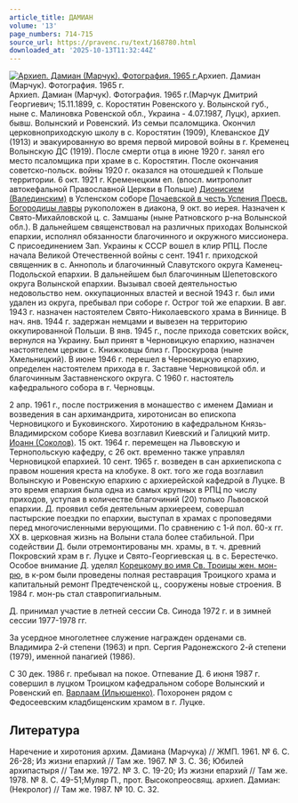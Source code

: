 ```yaml
---
article_title: ДАМИАН
volume: '13'
page_numbers: 714-715
source_url: https://pravenc.ru/text/168780.html
downloaded_at: '2025-10-13T11:32:44Z'
---
```


[![Архиеп. Дамиан (Марчук). Фотография. 1965 г.](https://pravenc.ru/data/935/475/1234/i200.jpg "Кликните для увеличения картинки")](https://pravenc.ru/data/935/475/1234/i400.jpg)Архиеп. Дамиан (Марчук). Фотография. 1965 г.  
Архиеп. Дамиан (Марчук). Фотография. 1965 г.(Марчук Дмитрий Георгиевич; 15.11.1899, с. Коростятин Ровенского у. Волынской губ., ныне с. Малиновка Ровенской обл., Украина - 4.07.1987, Луцк), архиеп. бывш. Волынский и Ровенский. Из семьи псаломщика. Окончил церковноприходскую школу в с. Коростятин (1909), Клеванское ДУ (1913) и эвакуированную во время первой мировой войны в г. Кременец Волынскую ДС (1919). После смерти отца в июне 1920 г. занял его место псаломщика при храме в с. Коростятин. После окончания советско-польск. войны 1920 г. оказался на отошедшей к Польше территории. 6 окт. 1921 г. Кременецким еп. (впосл. митрополит автокефальной Православной Церкви в Польше) [Дионисием (Валединским)](<https://pravenc.ru/text/ДИОНИСИЙ (ВАЛЕДИНСКИЙ).html>) в Успенском соборе [Почаевской в честь Успения Пресв. Богородицы лавры](<https://pravenc.ru/text/Почаевской в честь Успения Пресв  Богородицы лавры.html>) рукоположен в диакона, 9 окт. во иерея. Назначен к Свято-Михайловской ц. с. Замшаны (ныне Ратновского р-на Волынской обл.). В дальнейшем священствовал на различных приходах Волынской епархии, исполнял обязанности благочинного и окружного миссионера. С присоединением Зап. Украины к СССР вошел в клир РПЦ. После начала Великой Отечественной войны с сент. 1941 г. приходской священник в с. Аннополь и благочинный Славутского округа Каменец-Подольской епархии. В дальнейшем был благочинным Шепетовского округа Волынской епархии. Вызывал своей деятельностью недовольство нем. оккупационных властей и весной 1943 г. был ими удален из округа, пребывал при соборе г. Острог той же епархии. В авг. 1943 г. назначен настоятелем Свято-Николаевского храма в Виннице. В нач. янв. 1944 г. задержан немцами и вывезен на территорию оккупированной Польши. В янв. 1945 г., после прихода советских войск, вернулся на Украину. Был принят в Черновицкую епархию, назначен настоятелем церкви с. Книжковцы близ г. Проскурова (ныне Хмельницкий). В июне 1946 г. перешел в Черновицкую епархию, определен настоятелем прихода в г. Заставне Черновицкой обл. и благочинным Заставненского округа. С 1960 г. настоятель кафедрального собора в г. Черновцы.

2 апр. 1961 г., после пострижения в монашество с именем Дамиан и возведения в сан архимандрита, хиротонисан во епископа Черновицкого и Буковинского. Хиротонию в кафедральном Князь-Владимирском соборе Киева возглавил Киевский и Галицкий митр. [Иоанн (Соколов)](<https://pravenc.ru/text/Иоанн (Соколов).html>). 15 окт. 1964 г. перемещен на Львовскую и Тернопольскую кафедру, с 26 окт. временно также управлял Черновицкой епархией. 10 сент. 1965 г. возведен в сан архиепископа с правом ношения креста на клобуке. 8 окт. того же года возглавил Волынскую и Ровенскую епархию с архиерейской кафедрой в Луцке. В это время епархия была одна из самых крупных в РПЦ по числу приходов, уступая в количестве благочиний (20) только Львовской епархии. Д. проявил себя деятельным архиереем, совершал пастырские поездки по епархии, выступал в храмах с проповедями перед многочисленными верующими. По сравнению с 1-й пол. 60-х гг. XX в. церковная жизнь на Волыни стала более стабильной. При содействии Д. были отремонтированы мн. храмы, в т. ч. древний Покровский храм в г. Луцке и Свято-Георгиевская ц. в с. Берестечко. Особое внимание Д. уделял [Корецкому во имя Св. Троицы жен. мон-рю](<https://pravenc.ru/text/Корецкому во имя Св  Троицы жен  мон-рю.html>), в к-ром были проведены полная реставрация Троицкого храма и капитальный ремонт Предтеченской ц., сооружены новые строения. В 1984 г. мон-рь стал ставропигиальным.

Д. принимал участие в летней сессии Св. Синода 1972 г. и в зимней сессии 1977-1978 гг.

За усердное многолетнее служение награжден орденами св. Владимира 2-й степени (1963) и прп. Сергия Радонежского 2-й степени (1979), именной панагией (1986).

С 30 дек. 1986 г. пребывал на покое. Отпевание Д. 6 июня 1987 г. совершил в луцком Троицком кафедральном соборе Волынский и Ровенский еп. [Варлаам (Ильюшенко)](<https://pravenc.ru/text/Варлаам (Ильюшенко).html>). Похоронен рядом с Федосеевским кладбищенским храмом в г. Луцке.

## Литература

Наречение и хиротония архим. Дамиана (Марчука) // ЖМП. 1961. № 6. С. 26-28; Из жизни епархий // Там же. 1967. № 3. С. 36; Юбилей архипастыря // Там же. 1972. № 3. С. 19-20; Из жизни епархий // Там же. 1978. № 8. С. 49-51;Муляр П., прот. Высокопреосвящ. архиеп. Дамиан: (Некролог) // Там же. 1987. № 10. С. 32.
